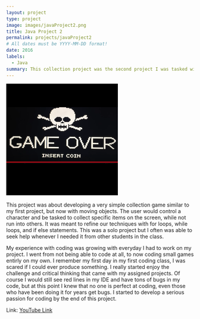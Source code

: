 ```yaml
---
layout: project
type: project
image: images/javaProject2.png
title: Java Project 2
permalink: projects/javaProject2
# All dates must be YYYY-MM-DD format!
date: 2016
labels:
  - Java
summary: This collection project was the second project I was tasked with as an ICS student.  
---
```


<div class="ui small rounded images">
  <img class="ui image" src="../images/javaProject2.png ">
</div>

This project was about developing a very simple collection game similar to my first project, but now with moving objects. The user would control a character and be tasked to collect specific items on the screen, while not run into others. It was meant to refine our techniques with for loops, while loops, and if else statements. This was a solo project but I often was able to seek help whenever I needed it from other students in the class. 

My experience with coding was growing with everyday I had to work on my project. I went from not being able to code at all, to now coding small games entirly on my own. I remember my first day in my first coding class, I was scared if I could ever produce something. I really started enjoy the challenge and critical thinking that came with my assigned projects. Of course I would still see red lines in my IDE and have tons of bugs in my code, but at this point I knew that no one is perfect at coding, even those who have been doing it for years get bugs. I started to develop a serious passion for coding by the end of this project.

Link: <a href="https://www.youtube.com/watch?v=K8UMINtRM2g"><i class="large github icon"></i>YouTube Link</a>
